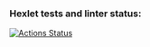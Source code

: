 ### Hexlet tests and linter status:
[![Actions Status](https://github.com/fishtriangle/backend-project-lvl1/workflows/hexlet-check/badge.svg)](https://github.com/fishtriangle/backend-project-lvl1/actions)